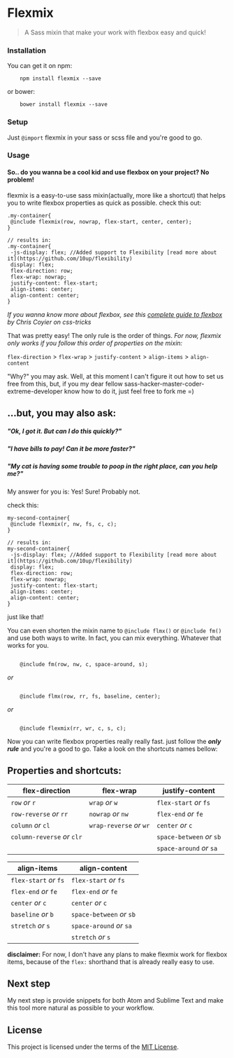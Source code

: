 # Flexmix
> A Sass mixin that make your work with flexbox easy and quick!

### Installation

You can get it on npm:
````
	npm install flexmix --save
````
or bower:
````
	bower install flexmix --save
````
### Setup
Just `@import` flexmix in your sass or scss file and you're good to go.

### Usage
#### So.. do you wanna be a cool kid and use flexbox on your project? No problem!

flexmix is a easy-to-use sass mixin(actually, more like a shortcut) that helps you to write flexbox properties as quick as possible. check this out:

	.my-container{
	 @include flexmix(row, nowrap, flex-start, center, center);
	}

	// results in:
	.my-container{
	 -js-display: flex; //Added support to Flexibility [read more about it](https://github.com/10up/flexibility)
	 display: flex;
	 flex-direction: row;
	 flex-wrap: nowrap;
	 justify-content: flex-start;
	 align-items: center;
	 align-content: center;
	}

*If you wanna know more about flexbox, see this [complete guide to flexbox](https://css-tricks.com/snippets/css/a-guide-to-flexbox/) by Chris Coyier on css-tricks*

That was pretty easy! The only rule is the order of things. *For now, flexmix only works if you follow this order of properties on the mixin:*

`flex-direction` > `flex-wrap` > `justify-content` > `align-items` > `align-content`

"Why?" you may ask. Well, at this moment I can't figure it out how to set us free from this, but, if you my dear fellow sass-hacker-master-coder-extreme-developer know how to do it, just feel free to fork me =)

## ...but, you may also ask:
##### "Ok, I got it. But can I do this quickly?"
##### "I have bills to pay! Can it be more faster?"
##### "My cat is having some trouble to poop in the right place, can you help me?"

My answer for you is: Yes! Sure! Probably not.

check this:

	my-second-container{			
	 @include flexmix(r, nw, fs, c, c);
	}

	// results in:
	my-second-container{
	 -js-display: flex; //Added support to Flexibility [read more about it](https://github.com/10up/flexibility)
	 display: flex;
	 flex-direction: row;
	 flex-wrap: nowrap;
	 justify-content: flex-start;
	 align-items: center;
	 align-content: center;
	}

just like that!

You can even shorten the mixin name to `@include flmx()` or `@include fm()` and use both ways to write. In fact, you can mix everything. Whatever that works for you.
````

	@include fm(row, nw, c, space-around, s);

````
*or*

````

	@include flmx(row, rr, fs, baseline, center);

````
*or*

````

	@include flexmix(rr, wr, c, s, c);

````


Now you can write flexbox properties really really fast. just follow the ***only rule*** and you're a good to go. Take a look on the shortcuts names bellow:

## Properties and shortcuts:

| flex-direction							| flex-wrap									| justify-content						|
| ------------- 							| -------------							|	-----------								|
| `row` *or* `r`  						| `wrap` *or* `w`						| `flex-start` *or* `fs`		|
| `row-reverse` *or* `rr`			| `nowrap` *or* `nw`				|	`flex-end` *or* `fe`			|
| `column` *or* `cl`					|	`wrap-reverse` *or* `wr`	|	`center` *or* `c`					|
| `column-reverse` *or* `clr`	|														|	`space-between` *or* `sb`	|
|															|														|	`space-around` *or* `sa`	|

| align-items									| align-content							|
| ------------- 							| -------------							|
| `flex-start` *or* `fs`  		| `flex-start` *or* `fs`		|
| `flex-end` *or* `fe`				|	`flex-end` *or* `fe`			|
| `center` *or* `c`						|	`center` *or* `c`					|
| `baseline` *or* `b`					|	`space-between` *or* `sb`	|
|	`stretch`	*or*  `s`					|	`space-around` *or* `sa`	|
|															|	`stretch`	*or*  `s`				|

**disclaimer:** For now, I don't have any plans to make flexmix work for flexbox items, because of the `flex:` shorthand that is already really easy to use.


## Next step

My next step is provide snippets for both Atom and Sublime Text and make this tool more natural as possible to your workflow.


## License

This project is licensed under the terms of the [MIT License](http://mit-license.org/).
